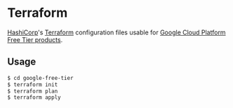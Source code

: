 # Terraform

[HashiCorp](https://www.hashicorp.com/)'s [Terraform](https://www.terraform.io/) configuration files usable for [Google Cloud Platform](https://cloud.google.com/) [Free Tier products](https://cloud.google.com/free).

## Usage

```sh
$ cd google-free-tier
$ terraform init
$ terraform plan
$ terraform apply
```